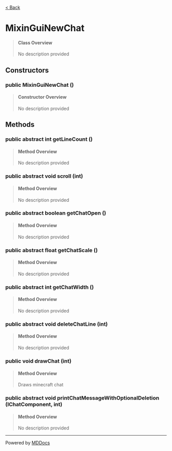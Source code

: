 [< Back](../README.md)
# MixinGuiNewChat #
>#### Class Overview ####
>No description provided
## Constructors ##
### public MixinGuiNewChat () ###
>#### Constructor Overview ####
>No description provided
>
## Methods ##
### public abstract int getLineCount () ###
>#### Method Overview ####
>No description provided
>
### public abstract void scroll (int) ###
>#### Method Overview ####
>No description provided
>
### public abstract boolean getChatOpen () ###
>#### Method Overview ####
>No description provided
>
### public abstract float getChatScale () ###
>#### Method Overview ####
>No description provided
>
### public abstract int getChatWidth () ###
>#### Method Overview ####
>No description provided
>
### public abstract void deleteChatLine (int) ###
>#### Method Overview ####
>No description provided
>
### public void drawChat (int) ###
>#### Method Overview ####
>Draws minecraft chat
>
### public abstract void printChatMessageWithOptionalDeletion (IChatComponent, int) ###
>#### Method Overview ####
>No description provided
>

---
Powered by [MDDocs](https://github.com/VRCube/MDDocs)